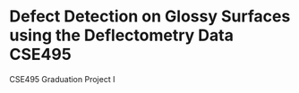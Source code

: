 # Defect Detection on Glossy Surfaces using the Deflectometry Data CSE495
 CSE495 Graduation Project I
